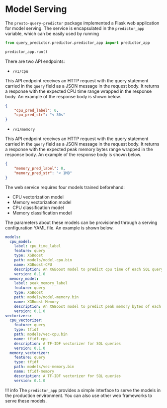 # Model Serving

The `presto-query-predictor` package implemented a Flask web application for 
model serving. The service is encapsulated in the `predictor_app` variable,
which can be easily used by running

```python
from query_predictor.predictor.predictor_app import predictor_app

predictor_app.run()
```

There are two API endpoints:

* `/v1/cpu`

This API endpoint receives an HTTP request with the query statement carried in
the `query` field as a JSON message in the request body. It returns a response
with the expected CPU time range wrapped in the response body. An example of the
response body is shown below.

``` json
{
    "cpu_pred_label": 0,
    "cpu_pred_str": "< 30s"
}
```

* `/v1/memory`

This API endpoint receives an HTTP request with the query statement carried in
the `query` field as a JSON message in the request body. It returns a response
with the expected peak memory bytes range wrapped in the response body. An example
of the response body is shown below.

```json
{
    "memory_pred_label": 0,
    "memory_pred_str": "< 1MB"
}
```

The web service requires four models trained beforehand:

* CPU vectorization model
* Memory vectorization model
* CPU classification model
* Memory classification model

The parameters about these models can be provisioned through a serving configuration
YAML file. An example is shown below.

```yaml
models:
  cpu_model:
    label: cpu_time_label
    feature: query
    type: XGBoost
    path: models/model-cpu.bin
    name: XGBoost-CPU
    description: An XGBoost model to predict cpu time of each SQL query
    version: 0.1.0
  memory_model:
    label: peak_memory_label
    feature: query
    type: XGBoost
    path: models/model-memory.bin
    name: XGBoost-Memory
    description: An XGBoost model to predict peak memory bytes of each SQL query
    version: 0.1.0
vectorizers:
  cpu_vectorizer:
    feature: query
    type: tfidf
    path: models/vec-cpu.bin
    name: tfidf-cpu
    description: A TF-IDF vectorizer for SQL queries
    version: 0.1.0
  memory_vectorizer:
    feature: query
    type: tfidf
    path: models/vec-memory.bin
    name: tfidf-memory
    description: A TF-IDF vectorizer for SQL queries
    version: 0.1.0
```

!!! info
    The `predictor_app` provides a simple interface to serve the models in the
    production environment. You can also use other web frameworks to serve
    these models.
